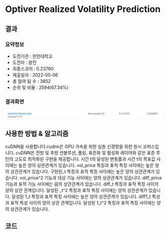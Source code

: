 # Optiver Realized Volatility Prediction

## 결과

### 요약정보

- 도전기관 : 한얀대학교
- 도전자 : 왕전
- 최종스코어 : 0.23760
- 제출일자 : 2022-05-06
- 총 참여 팀 수 : 3852
- 순위 및 비율 : 2594(67.34%)

### 결과화면

![](./img/score.PNG)

## 사용한 방법 & 알고리즘

cuDNN을 사용합니다.cudnn은 GPU 가속을 위한 심층 신경망을 위한 원시 코퍼스입니다.
cuDNN은 전방 및 후방 컨볼루션, 풀링, 표준화 및 활성화 레이어와 같은 표준 루틴의 고도로 최적화된 구현을 제공합니다.
시간 t의 달성된 변동률과 시간 t의 목표값 사이에는 높은 양의 상관관계가 있습니다.
vol_price 특징과 표적 특징 사이에는 높은 양의 상관관계가 있습니다.
구현된_t 특징과 표적 특징 사이에는 높은 양의 상관관계가 있습니다.
vol_price^2 기능과 대상 기능 사이에는 양의 상관관계가 있습니다.
diff_price 기능과 표적 기능 사이에는 음의 상관관계가 있습니다.
diff_t 특징과 표적 특징 사이의 양의 상관 관계입니다.
달성된 _t^2 특징과 표적 특징 사이에는 양의 상관관계가 있습니다.
달성된 1_t 특징과 표적 특징 사이에는 높은 양의 상관관계가 있습니다.
diff1_t 특성과 표적 특성 사이의 양의 상관 관계입니다.
달성된 1_t^2 특징과 표적 특징 사이에는 양의 상관관계가 있습니다.


## 코드

[](./volatility-prediction.ipynb)







